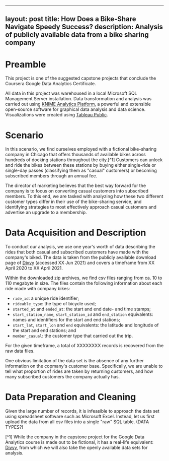 ----
layout: post
title: How Does a Bike-Share Navigate Speedy Success?
description: Analysis of publicly available data from a bike sharing company
----

Preamble
============

This project is one of the suggested capstone projects that conclude the Coursera Google Data Analytics Certificate.

All data in this project was warehoused in a local Microsoft SQL Management Server installation. Data transformation and analysis was carried out using [KNIME Analytics Platform](https://www.knime.com), a powerful and extensible open-source software for graphical data analysis and data science. Visualizations were created using [Tableau Public](https://www.tableau.com).

Scenario
========

In this scenario, we find ourselves employed with a fictional bike-sharing company in Chicago that offers thousands of available bikes across hundreds of docking stations throughout the city.[^1] Customers can unlock and ride the bikes between these stations by buying either single-ride or single-day passes (classifying them as "casual" customers) or becoming subscribed members through an annual fee.

The director of marketing believes that the best way forward for the company is to focus on converting casual customers into subscribed members. To this end, we are tasked with analyzing how these two different customer types differ in their use of the bike-sharing service, and identifying strategies to most effectively approach casual customers and advertise an upgrade to a membership.

# Data Acquisition and Description

To conduct our analysis, we use one year's worth of data describing the rides that both casual and subscribed customers have made with the company's biked. The data is taken from the publicly available download page of [Divvy](https://www.divvybikes.com) (accessed XX Jun 2021) and covers a timeframe from XX April 2020 to XX April 2021.

Within the downloaded zip archives, we find csv files ranging from ca. 10 to 110 megabyte in size. The files contain the following information about each ride made with company bikes: 

  * `ride_id`: a unique ride identifier; 
  * `rideable_type`: the type of bicycle used; 
  * `started_at` and `ended_at`: the start and end date- and time stamps; 
  * `start_station_name`, `start_station_id` and `end_station` equivalents: names and identifiers for the start and end stations; 
  * `start_lat`, `start_lon` and `end` equivalents: the latitude and longitude of the start and end stations; and
  * `member_casual`: the customer type that carried out the trip. 

For the given timeframe, a total of XXXXXXXX records is recovered from the raw data files.

One obvious limitation of the data set is the absence of any further information on the copmany's customer base. Specifically, we are unable to tell what proportion of rides are taken by returning customers, and how many subscribed customers the company actually has.

# Data Preparation and Cleaning

Given the large number of records, it is infeasible to approach the data set using spreadsheet software such as Microsoft Excel. Instead, let us first upload the data from all csv files into a single "raw" SQL table. (DATA TYPES?) 








[^1] While the company in the capstone project for the Google Data Analytics course is made out to be fictional, it has a real-life equivalent: [Divvy](https://www.divvybikes.com), from which we will also take the openly available data sets for analysis.

